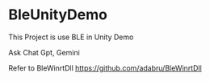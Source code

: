 # BleUnityDemo
This Project is use BLE in Unity Demo

Ask Chat Gpt, Gemini

Refer to BleWinrtDll https://github.com/adabru/BleWinrtDll

